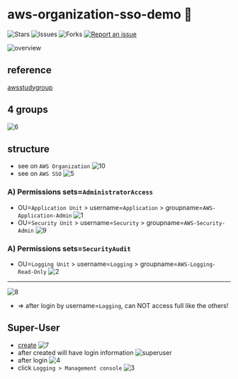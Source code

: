 # aws-organization-sso-demo 🐳

![Stars](https://img.shields.io/github/stars/tquangdo/aws-organization-sso-demo?color=f05340)
![Issues](https://img.shields.io/github/issues/tquangdo/aws-organization-sso-demo?color=f05340)
![Forks](https://img.shields.io/github/forks/tquangdo/aws-organization-sso-demo?color=f05340)
[![Report an issue](https://img.shields.io/badge/Support-Issues-green)](https://github.com/tquangdo/aws-organization-sso-demo/issues/new)

![overview](screenshots/overview.png)

## reference
[awsstudygroup](https://000012.awsstudygroup.com/vi)

## 4 groups
![6](screenshots/6.png)

## structure
- see on `AWS Organization`
![10](screenshots/10.png)
- see on `AWS SSO`
![5](screenshots/5.png)
### A) Permissions sets=`AdministratorAccess`
- OU=`Application Unit` > username=`Application` > groupname=`AWS-Application-Admin`
![1](screenshots/1.png)
- OU=`Security Unit` > username=`Security` > groupname=`AWS-Security-Admin`
![9](screenshots/9.png)
### A) Permissions sets=`SecurityAudit`
- OU=`Logging Unit` > username=`Logging` > groupname=`AWS-Logging-Read-Only`
![2](screenshots/2.png)
---
![8](screenshots/8.png)
- => after login by username=`Logging`, can NOT access full like the others!

## Super-User
- [create](https://000012.awsstudygroup.com/vi/2-setup-aws-sso/2.2-add-user-group/)
![7](screenshots/7.png)
- after created will have login information
![superuser](screenshots/superuser.png)
- after login
![4](screenshots/4.png)
- click `Logging > Management console`
![3](screenshots/3.png)

